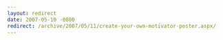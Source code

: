 ```yaml
---
layout: redirect
date: 2007-05-10 -0800
redirect: /archive/2007/05/11/create-your-own-motivator-poster.aspx/
---
```

